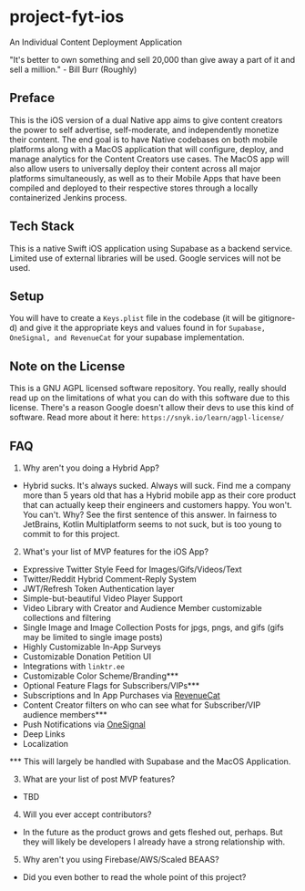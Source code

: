 # project-fyt-ios
An Individual Content Deployment Application

"It's better to own something and sell 20,000 than give away a part of it and sell a million." - Bill Burr (Roughly)

## Preface

This is the iOS version of a dual Native app aims to give content creators the power to self advertise, self-moderate, and independently monetize their content. The end goal is to have Native codebases on both mobile platforms along with a MacOS application that will configure, deploy, and manage analytics for the Content Creators use cases. The MacOS app will also allow users to universally deploy their content across all major platforms simultaneously, as well as to their Mobile Apps that have been compiled and deployed to their respective stores through a locally containerized Jenkins process.

## Tech Stack
This is a native Swift iOS application using Supabase as a backend service. Limited use of external libraries will be used. Google services will not be used.

## Setup
You will have to create a `Keys.plist` file in the codebase (it will be gitignore-d) and give it the appropriate keys and values found in for `Supabase, OneSignal, and RevenueCat` for your supabase implementation. 

## Note on the License

This is a GNU AGPL licensed software repository. You really, really should read up on the limitations of what you can do with this software due to this license. There's a reason Google doesn't allow their devs to use this kind of software. Read more about it here: `https://snyk.io/learn/agpl-license/`

## FAQ

1. Why aren't you doing a Hybrid App?
- Hybrid sucks. It's always sucked. Always will suck. Find me a company more than 5 years old that has a Hybrid mobile app as their core product that can actually keep their engineers and customers happy. You won't. You can't. Why? See the first sentence of this answer. In fairness to JetBrains, Kotlin Multiplatform seems to not suck, but is too young to commit to for this project.

2. What's your list of MVP features for the iOS App?
- Expressive Twitter Style Feed for Images/Gifs/Videos/Text
- Twitter/Reddit Hybrid Comment-Reply System
- JWT/Refresh Token Authentication layer
- Simple-but-beautiful Video Player Support
- Video Library with Creator and Audience Member customizable collections and filtering
- Single Image and Image Collection Posts for jpgs, pngs, and gifs (gifs may be limited to single image posts)
- Highly Customizable In-App Surveys 
- Customizable Donation Petition UI
- Integrations with `linktr.ee`
- Customizable Color Scheme/Branding***
- Optional Feature Flags for Subscribers/VIPs***
- Subscriptions and In App Purchases via [RevenueCat](https://www.revenuecat.com/)
- Content Creator filters on who can see what for Subscriber/VIP audience members***
- Push Notifications via [OneSignal](https://www.onesignal.com/)
- Deep Links
- Localization

*** This will largely be handled with Supabase and the MacOS Application.

3. What are your list of post MVP features?
- TBD

4. Will you ever accept contributors?
- In the future as the product grows and gets fleshed out, perhaps. But they will likely be developers I already have a strong relationship with.

5. Why aren't you using Firebase/AWS/Scaled BEAAS?
- Did you even bother to read the whole point of this project?
